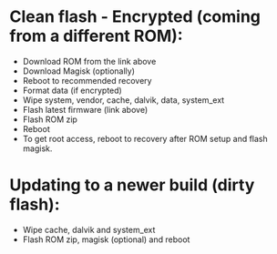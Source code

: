 # Clean flash - Encrypted (coming from a different ROM):
- Download ROM from the link above
- Download Magisk (optionally)
- Reboot to recommended recovery
- Format data (if encrypted)
- Wipe system, vendor, cache, dalvik, data, system_ext
- Flash latest firmware (link above)
- Flash ROM zip
- Reboot
- To get root access, reboot to recovery after ROM setup and flash magisk.

# Updating to a newer build (dirty flash):
- Wipe cache, dalvik and system_ext
- Flash ROM zip, magisk (optional) and reboot
